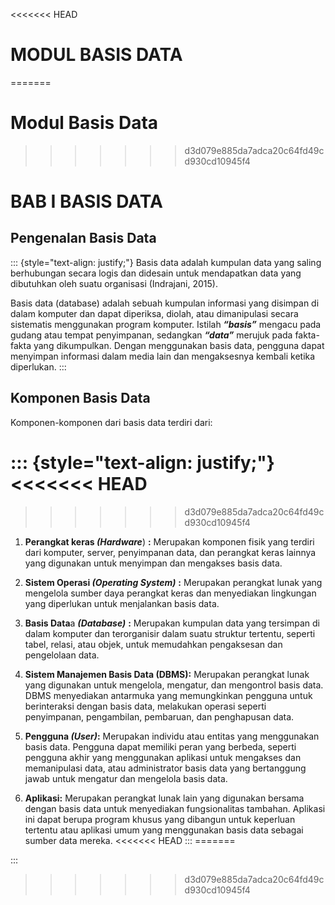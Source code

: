 <<<<<<< HEAD
# MODUL BASIS DATA
=======
# Modul Basis Data
>>>>>>> d3d079e885da7adca20c64fd49cd930cd10945f4

# BAB I BASIS DATA

## Pengenalan Basis Data
::: {style="text-align: justify;"}
Basis data adalah kumpulan data yang saling berhubungan secara logis dan didesain untuk mendapatkan data yang dibutuhkan oleh suatu organisasi (Indrajani, 2015).

Basis data (database) adalah sebuah kumpulan informasi yang disimpan di dalam komputer dan dapat diperiksa, diolah, atau dimanipulasi secara sistematis menggunakan program komputer. Istilah ***“basis”*** mengacu pada gudang atau tempat penyimpanan, sedangkan ***“data”*** merujuk pada fakta-fakta yang dikumpulkan. Dengan menggunakan basis data, pengguna dapat menyimpan informasi dalam media lain dan mengaksesnya kembali ketika diperlukan.
:::
## Komponen Basis Data

Komponen-komponen dari basis data terdiri dari:

::: {style="text-align: justify;"}
<<<<<<< HEAD
=======

>>>>>>> d3d079e885da7adca20c64fd49cd930cd10945f4
1.  **Perangkat keras *(Hardware***) **:** Merupakan komponen fisik yang terdiri dari komputer, server, penyimpanan data, dan perangkat keras lainnya yang digunakan untuk menyimpan dan mengakses basis data.

2.  **Sistem Operasi *(Operating System)*** **:** Merupakan perangkat lunak yang mengelola sumber daya perangkat keras dan menyediakan lingkungan yang diperlukan untuk menjalankan basis data.

3.  **Basis Data**a ***(Database)*** **:** Merupakan kumpulan data yang tersimpan di dalam komputer dan terorganisir dalam suatu struktur tertentu, seperti tabel, relasi, atau objek, untuk memudahkan pengaksesan dan pengelolaan data.

4.  **Sistem Manajemen Basis Data (DBMS):** Merupakan perangkat lunak yang digunakan untuk mengelola, mengatur, dan mengontrol basis data. DBMS menyediakan antarmuka yang memungkinkan pengguna untuk berinteraksi dengan basis data, melakukan operasi seperti penyimpanan, pengambilan, pembaruan, dan penghapusan data.

5.  **Pengguna *(User)*:** Merupakan individu atau entitas yang menggunakan basis data. Pengguna dapat memiliki peran yang berbeda, seperti pengguna akhir yang menggunakan aplikasi untuk mengakses dan memanipulasi data, atau administrator basis data yang bertanggung jawab untuk mengatur dan mengelola basis data.

6.  **Aplikasi:** Merupakan perangkat lunak lain yang digunakan bersama dengan basis data untuk menyediakan fungsionalitas tambahan. Aplikasi ini dapat berupa program khusus yang dibangun untuk keperluan tertentu atau aplikasi umum yang menggunakan basis data sebagai sumber data mereka.
<<<<<<< HEAD
:::
=======

:::
>>>>>>> d3d079e885da7adca20c64fd49cd930cd10945f4
